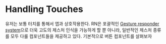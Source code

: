 # Handling Touches

유저는 보통 터치를 통해서 앱과 상호작용한다. RN은 포괄적인 [Gesture responder system](https://facebook.github.io/react-native/docs/gesture-responder-system)으로 더욱 고도의 제스처 인식을 가능하게 할 뿐 아니라, 일반적인 제스처 종류를 모두 다룰 컴포넌트들을 제공하고 있다.
기본적으로 버튼 컴포넌트를 살펴보자
